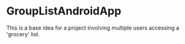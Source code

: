 # GroupListAndroidApp
This is a base idea for a project involving multiple users accessing a 'grocery' list.

